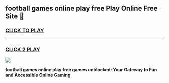 
## football games online play free Play Online Free Site 👋
<h3>
<a href="https://download.freeplayer.one?title=football_games_online_play_free&ref=21F">CLICK TO PLAY</a></h3>
<hr>

<h3>
<a href="https://download.freeplayer.one?title=football_games_online_play_free&ref=21F">CLICK 2 PLAY</a>
  
</h3>

<a href="https://download.freeplayer.one?title=football_games_online_play_free&ref=21F"><img src="https://cdnb.artstation.com/p/assets/images/images/032/539/853/original/anto-thomas-button-gif.gif"></a>


**football games online play free games unblocked: Your Gateway to Fun and Accessible Online Gaming**
